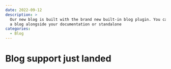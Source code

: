 ```yaml
---
date: 2022-09-12
description: >
  Our new blog is built with the brand new built-in blog plugin. You can build
  a blog alongside your documentation or standalone
categories:
  - Blog
---
```


# Blog support just landed
